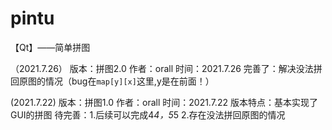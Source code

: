 # pintu
【Qt】——简单拼图

（2021.7.26）
版本：拼图2.0
作者：orall
时间：2021.7.26
完善了：解决没法拼回原图的情况（bug在`map[y][x]`这里,y是在前面！）



(2021.7.22)
版本：拼图1.0
作者：orall
时间：2021.7.22
版本特点：基本实现了GUI的拼图
待完善：1.后续可以完成4*4，5*5
			  2.存在没法拼回原图的情况
